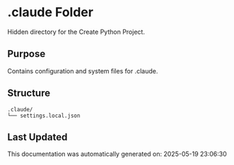 <!-- filepath: /home/michaelnewham/bin/python_projects/create_python_project/.claude/aboutthisfolder.md -->
# .claude Folder

Hidden directory for the Create Python Project.

## Purpose

Contains configuration and system files for .claude.

## Structure

```
.claude/
└── settings.local.json
```

## Last Updated

This documentation was automatically generated on: 2025-05-19 23:06:30
